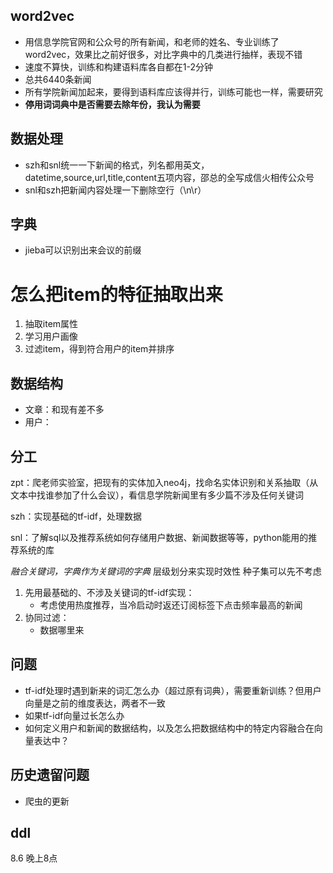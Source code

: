 ## word2vec
- 用信息学院官网和公众号的所有新闻，和老师的姓名、专业训练了word2vec，效果比之前好很多，对比字典中的几类进行抽样，表现不错
- 速度不算快，训练和构建语料库各自都在1-2分钟
- 总共6440条新闻
- 所有学院新闻加起来，要得到语料库应该得并行，训练可能也一样，需要研究
- **停用词词典中是否需要去除年份，我认为需要**

## 数据处理
- szh和snl统一一下新闻的格式，列名都用英文，datetime,source,url,title,content五项内容，邵总的全写成信火相传公众号
- snl和szh把新闻内容处理一下删除空行（\n\r）

## 字典
- jieba可以识别出来会议的前缀

# 怎么把item的特征抽取出来
1. 抽取item属性
2. 学习用户画像
3. 过滤item，得到符合用户的item并排序

## 数据结构
- 文章：和现有差不多
- 用户：

## 分工
zpt：爬老师实验室，把现有的实体加入neo4j，找命名实体识别和关系抽取（从文本中找谁参加了什么会议），看信息学院新闻里有多少篇不涉及任何关键词

szh：实现基础的tf-idf，处理数据

snl：了解sql以及推荐系统如何存储用户数据、新闻数据等等，python能用的推荐系统的库

*融合关键词，字典作为关键词的字典*
层级划分来实现时效性
种子集可以先不考虑

1. 先用最基础的、不涉及关键词的tf-idf实现：
   - 考虑使用热度推荐，当冷启动时返还订阅标签下点击频率最高的新闻
2. 协同过滤：
   - 数据哪里来 


## 问题
- tf-idf处理时遇到新来的词汇怎么办（超过原有词典），需要重新训练？但用户向量是之前的维度表达，两者不一致
- 如果tf-idf向量过长怎么办
- 如何定义用户和新闻的数据结构，以及怎么把数据结构中的特定内容融合在向量表达中？

## 历史遗留问题
- 爬虫的更新

## ddl
8.6 晚上8点